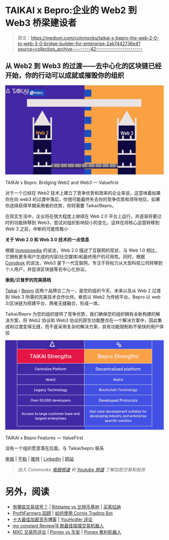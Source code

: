 # TAIKAI x Bepro:企业的 Web2 到 Web3 桥梁建设者

> 原文：<https://medium.com/coinmonks/taikai-x-bepro-the-web-2-0-to-web-3-0-bridge-builder-for-enterprise-2ab7442736e4?source=collection_archive---------42----------------------->

## 从 Web2 到 Web3 的过渡——去中心化的区块链已经开始，你的行动可以成就或摧毁你的组织

![](img/6ef80538fe1accdb74f5dc02f838a91f.png)

TAIKAI x Bepro: Bridging Web2 and Web3 — Valuefirst

对于一个已经在 Web2 技术上建立了竞争优势和效率的企业来说，这意味着如果你在向 web3 的过渡中落后，你很可能最终失去你的竞争优势和领导地位，如果你选择获得早期采用者的优势，你将需要 Taikai/Bepro。

在现实生活中，企业将在很大程度上继续在 Web 2.0 平台上运行，并逐渐将更过时的功能转移到 Web3，尝试对组织影响较小的变化，这样在将核心运营转移到 Web 3 之前，中断的可能性极小

**关于 Web 2.0 和 Web 3.0 技术的一点信息**

根据 [Investopedia](https://www.investopedia.com/terms/w/web-20.asp) 的说法，Web 2.0 描述了互联网的现状，与 Web 1.0 相比，它拥有更多用户生成的内容(社交媒体)和最终用户的可用性。同时，根据 [Coindesk](https://www.coindesk.com/learn/what-is-web-3-and-why-is-everyone-talking-about-it/) 的说法，Web3 是下一代互联网，专注于将权力从大型科技公司转移到个人用户，并促进区块链等去中心化协议。

**泰凯/贝普罗的完美搭档**

[Taikai](https://taikai.network/en) / [Bepro](https://www.bepro.network/) 这两个品牌合二为一，是您的组织今天、未来以及从 Web 2 过渡到 Web 3 所需的完美技术合作伙伴。泰凯以 Web2 为传统平台，Bepro 以 web 3/区块链为搭建平台，两者无缝融合，形成一体。

Taikai/Bepro 为您的组织提供了竞争优势，我们确保您的组织拥有全新构建的解决方案，将 Web2 协议和 Web3 协议的原生功能整合在一个解决方案中，因此集成和过渡变得无缝，而不是采用复杂的解决方案，具有功能限制和不愉快的用户体验

![](img/f8d73eb0182893ed44531fe410265384.png)

TAIKAI x Bepro Features — ValueFirst

没有一个组织愿意落在后面。与 Taikai/bepro 联系

[电报](https://t.me/betprotocol) | [不和](https://discord.gg/bepronetwork) | [推特](https://twitter.com/bepronet) | [LinkedIn](https://www.linkedin.com/company/betprotocol/) | [网站](https://www.bepro.network/)

> *加入 Coinmonks* [*电报频道*](https://t.me/coincodecap) *和* [*Youtube 频道*](https://www.youtube.com/c/coinmonks/videos) *了解加密交易和投资*

# 另外，阅读

*   [有哪些交易信号？](https://coincodecap.com/trading-signal) | [Bitstamp vs 比特币基地](https://coincodecap.com/bitstamp-coinbase) | [买索拉纳](https://coincodecap.com/buy-solana)
*   [ProfitFarmers 回顾](https://coincodecap.com/profitfarmers-review) | [如何使用 Cornix Trading Bot](https://coincodecap.com/cornix-trading-bot)
*   [十大最佳加密货币博客](https://coincodecap.com/best-cryptocurrency-blogs) | [YouHodler 评论](https://coincodecap.com/youhodler-review)
*   [my constant Review](https://coincodecap.com/myconstant-review)|[8 款最佳摇摆交易机器人](https://coincodecap.com/best-swing-trading-bots)
*   [MXC 交易所评论](/coinmonks/mxc-exchange-review-3af0ec1cba8c) | [Pionex vs 币安](https://coincodecap.com/pionex-vs-binance) | [Pionex 套利机器人](https://coincodecap.com/pionex-arbitrage-bot)